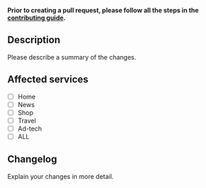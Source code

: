 **Prior to creating a pull request, please follow all the steps in the [contributing guide](CONTRIBUTING.md).**

## Description

Please describe a summary of the changes.

## Affected services

- [ ] Home
- [ ] News
- [ ] Shop
- [ ] Travel
- [ ] Ad-tech
- [ ] ALL

## Changelog

Explain your changes in more detail.
